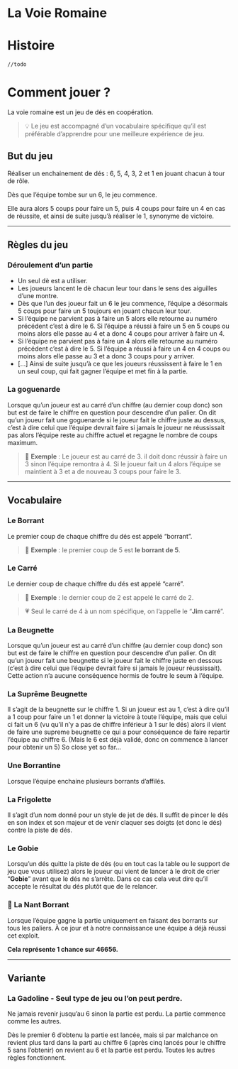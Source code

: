 # La Voie Romaine

# Histoire

`//todo`

# Comment jouer ?

La voie romaine est un jeu de dés en coopération.

> 💡 Le jeu est accompagné d’un vocabulaire spécifique qu’il est préférable d’apprendre pour une meilleure expérience de jeu. 

## **But du jeu**

Réaliser un enchainement de dés : 6, 5, 4, 3, 2 et 1 en jouant chacun à tour de rôle. 

Dès que l’équipe tombe sur un 6, le jeu commence. 

Elle aura alors 5 coups pour faire un 5, puis 4 coups pour faire un 4 en cas de réussite, et ainsi de suite jusqu’à réaliser le 1, synonyme de victoire.

---

## **Règles du jeu**

### Déroulement d’un partie

- Un seul dè est a utiliser.
- Les joueurs lancent le dè chacun leur tour dans le sens des aiguilles d’une montre.
- Dès que l’un des joueur fait un 6 le jeu commence, l’équipe a désormais 5 coups pour faire un 5 toujours en jouant chacun leur tour.
- Si l’équipe ne parvient pas à faire un 5 alors elle retourne au numéro précédent c’est à dire le 6. Si l’équipe a réussi à faire un 5 en 5 coups ou moins alors elle passe au 4 et a donc 4 coups pour arriver à faire un 4.
- Si l’équipe ne parvient pas à faire un 4 alors elle retourne au numéro précédent c’est à dire le 5. Si l’équipe a réussi à faire un 4 en 4 coups ou moins alors elle passe au 3 et a donc 3 coups pour y arriver.
- […] Ainsi de suite jusqu’à ce que les joueurs réussissent à faire le 1 en un seul coup, qui fait gagner l’équipe et met fin à la partie.

### **La goguenarde**

Lorsque qu’un joueur est au carré d’un chiffre (au dernier coup donc) son but est de faire le chiffre en question pour descendre d’un palier. On dit qu’un joueur fait une goguenarde si le joueur fait le chiffre juste au dessus, c’est à dire celui que l’équipe devrait faire si jamais le joueur ne réussissait pas alors l’équipe reste au chiffre actuel et regagne le nombre de coups maximum. 

> 📒 **Exemple** : Le joueur est au carré de 3. il doit donc réussir à faire un 3 sinon l’équipe remontra à 4. Si le joueur fait un 4 alors l’équipe se maintient à 3 et a de nouveau 3 coups pour faire le 3.

---

## **Vocabulaire**

### Le Borrant

Le premier coup de chaque chiffre du dés est appelé “borrant”. 

> 📒 **Exemple** : le premier coup de 5 est **le borrant de 5**.

### Le Carré

Le dernier coup de chaque chiffre du dés est appelé “carré”. 

> 📒 **Exemple** : le dernier coup de 2 est appelé le carré de 2.


> 💗 Seul le carré de 4 à un nom spécifique, on l’appelle le “**Jim carré**”.

### La Beugnette

Lorsque qu’un joueur est au carré d’un chiffre (au dernier coup donc) son but est de faire le chiffre en question pour descendre d’un palier. On dit qu’un joueur fait une beugnette si le joueur fait le chiffre juste en dessous (c’est à dire celui que l’équipe devrait faire si jamais le joueur réussissait). Cette action n’a aucune conséquence hormis de foutre le seum à l’équipe. 

### La Suprême Beugnette

Il s’agit de la beugnette sur le chiffre 1. Si un joueur est au 1, c’est à dire qu’il a 1 coup pour faire un 1 et donner la victoire à toute l’équipe, mais que celui ci fait un 6 (vu qu’il n’y a pas de chiffre inférieur à 1 sur le dés) alors il vient de faire une supreme beugnette ce qui a pour conséquence de faire repartir l’équipe au chiffre 6. (Mais le 6 est déjà validé, donc on commence à lancer pour obtenir un 5) So close yet so far…

### Une Borrantine

Lorsque l’équipe enchaine plusieurs borrants d’affilés. 

### La Frigolette

Il s’agit d’un nom donné pour un style de jet de dés. Il suffit de pincer le dés en son index et son majeur et de venir claquer ses doigts (et donc le dés) contre la piste de dés.

### Le Gobie

Lorsqu’un dés quitte la piste de dés (ou en tout cas la table ou le support de jeu que vous utilisez) alors le joueur qui vient de lancer à le droit de crier “**Gobie**” avant que le dés ne s’arrête. Dans ce cas cela veut dire qu’il accepte le résultat du dés plutôt que de le relancer.

### 👑 **La Nant Borrant**

Lorsque l’équipe gagne la partie uniquement en faisant des borrants sur tous les paliers. À ce jour et à notre connaissance une équipe à déjà réussi cet exploit.

**Cela représente 1 chance sur 46656.**

---

## **Variante**

### La Gadoline - Seul type de jeu ou l’on peut perdre.

Ne jamais revenir jusqu’au 6 sinon  la partie est perdu.
La partie commence comme les autres.

Dès le premier 6 d’obtenu la partie est lancée, mais si par malchance on revient plus tard dans la parti au chiffre 6 (après cinq lancés pour le chiffre 5 sans l’obtenir) on revient au 6 et la partie est perdu. Toutes les autres règles fonctionnent.